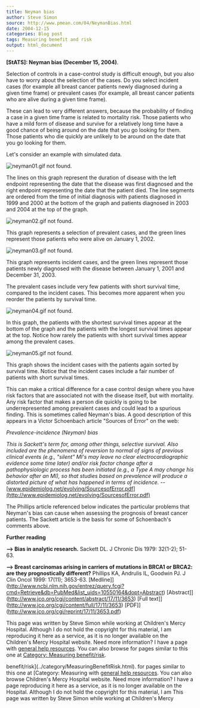 ```yaml
---
title: Neyman bias
author: Steve Simon
source: http://www.pmean.com/04/NeymanBias.html
date: 2004-12-15
categories: Blog post
tags: Measuring benefit and risk
output: html_document
---
```

**[StATS]: Neyman bias (December 15, 2004)**.

Selection of controls in a case-control study is difficult enough, but
you also have to worry about the selection of the cases. Do you select
incident cases (for example all breast cancer patients newly diagnosed
during a given time frame) or prevalent cases (for example, all breast
cancer patients who are alive during a given time frame).

These can lead to very different answers, because the probability of
finding a case in a given time frame is related to mortality risk. Those
patients who have a mild form of disease and survive for a relatively
long time have a good chance of being around on the date that you go
looking for them. Those patients who die quickly are unlikely to be
around on the date that you go looking for them.

Let's consider an example with simulated data.

![neyman01.gif not found.](http://www.pmean.com/images/images/04/NeymanBias01.png)

The lines on this graph represent the duration of disease with the left
endpoint representing the date that the disease was first diagnosed and
the right endpoint representing the date that   the patient died. The
line segments are ordered from the time of initial diagnosis with
patients diagnosed in 1999 and 2000 at the bottom of the graph and
patients diagnosed in 2003 and 2004 at the top of the graph.

![neyman02.gif not found.](http://www.pmean.com/images/images/04/NeymanBias02.png)

This graph represents a selection of prevalent cases, and the green
lines represent those patients who were alive on January 1, 2002.

![neyman03.gif not found.](http://www.pmean.com/images/images/04/NeymanBias03.png)

This graph represents incident cases, and the green lines represent
those patients newly diagnosed with the disease between January 1, 2001
and December 31, 2003.

The prevalent cases include very few patients with short survival time,
compared to the incident cases. This becomes more apparent when you
reorder the patients by survival time.

![neyman04.gif not found.](http://www.pmean.com/images/images/04/NeymanBias04.png)

In this graph, the patients with the shortest survival times appear at
the bottom of the graph and the patients with the longest survival times
appear at the top. Notice how rarely the patients with short survival
times appear among the prevalent cases.

![neyman05.gif not found.](http://www.pmean.com/images/images/04/NeymanBias05.png)

This graph shows the incident cases with the patients again sorted by
survival time. Notice that the incident cases include a fair number of
patients with short survival times.

This can make a critical difference for a case control design where you
have risk factors that are associated not with the disease itself, but
with mortality. Any risk factor that makes a person die quickly is going
to be underrepresented among prevalent cases and could lead to a
spurious finding. This is sometimes called Neyman's bias. A good
description of this appears in a Victor Schoenbach article "Sources of
Error" on the web:

*Prevalence-incidence (Neyman) bias*

*This is Sackett's term for, among other things, selective survival.
Also included are the phenomena of reversion to normal of signs of
previous clinical events (e.g., "silent" MI's may leave no clear
electrocardiographic evidence some time later) and/or risk factor
change after a pathophysiologic process has been initiated (e.g., a
Type A may change his behavior after an MI), so that studies based on
prevalence will produce a distorted picture of what has happened in
terms of incidence.* --
[www.epidemiolog.net/evolving/SourcesofError.pdf](http://www.epidemiolog.net/evolving/SourcesofError.pdf)

The Phillips article referenced below indicates the particular problems
that Neyman's bias can cause when assessing the prognosis of breast
cancer patients. The Sackett article is the basis for some of
Schoenbach's comments above.

**Further reading**

**--> Bias in analytic research.** Sackett DL. J Chronic Dis 1979:
32(1-2); 51-63.

**--> Breast carcinomas arising in carriers of mutations in BRCA1 or
BRCA2: are they prognostically different?** Phillips KA, Andrulis IL,
Goodwin PJ. J Clin Oncol 1999: 17(11); 3653-63.
[Medline]](http://www.ncbi.nlm.nih.gov/entrez/query.fcgi?cmd=Retrieve&db=PubMed&list_uids=10550164&dopt=Abstract)
[Abstract]](http://www.jco.org/cgi/content/abstract/17/11/3653)
[Full text]](http://www.jco.org/cgi/content/full/17/11/3653)
[PDF]](http://www.jco.org/cgi/reprint/17/11/3653.pdf)

This page was written by Steve Simon while working at Children's Mercy
Hospital. Although I do not hold the copyright for this material, I am
reproducing it here as a service, as it is no longer available on the
Children's Mercy Hospital website. Need more information? I have a page
with [general help resources](../GeneralHelp.html). You can also browse
for pages similar to this one at [Category: Measuring
benefit/risk](../category/MeasuringBenefitRisk.html).
<!---More--->
benefit/risk](../category/MeasuringBenefitRisk.html).
for pages similar to this one at [Category: Measuring
with [general help resources](../GeneralHelp.html). You can also browse
Children's Mercy Hospital website. Need more information? I have a page
reproducing it here as a service, as it is no longer available on the
Hospital. Although I do not hold the copyright for this material, I am
This page was written by Steve Simon while working at Children's Mercy

<!---Do not use
**[StATS]: Neyman bias (December 15, 2004)**.
This page was written by Steve Simon while working at Children's Mercy
Hospital. Although I do not hold the copyright for this material, I am
reproducing it here as a service, as it is no longer available on the
Children's Mercy Hospital website. Need more information? I have a page
with [general help resources](../GeneralHelp.html). You can also browse
for pages similar to this one at [Category: Measuring
benefit/risk](../category/MeasuringBenefitRisk.html).
--->

